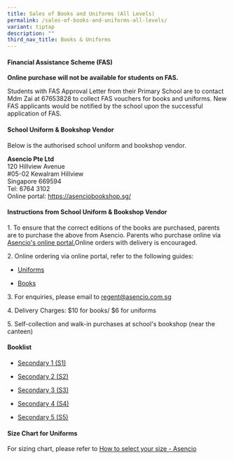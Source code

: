 ```yaml
---
title: Sales of Books and Uniforms (All Levels)
permalink: /sales-of-books-and-uniforms-all-levels/
variant: tiptap
description: ""
third_nav_title: Books & Uniforms
---
```

<h4>Financial Assistance Scheme (FAS)</h4>
<p><strong>Online purchase will not be available for students on FAS.</strong> 
</p>
<p>Students with FAS Approval Letter from their Primary School are to contact
Mdm Zai at 67653828 to collect FAS vouchers for books and uniforms. New
FAS applicants would be notified by the school upon the successful application
of FAS.</p>
<h4>School Uniform &amp; Bookshop Vendor</h4>
<p>Below is the authorised school uniform and bookshop vendor.</p>
<p><strong>Asencio Pte Ltd</strong> 
<br>120 Hillview Avenue
<br>#05-02 Kewalram Hillview
<br>Singapore 669594
<br>Tel: 6764 3102
<br>Online portal: <a href="https://asenciobookshop.sg/" rel="noopener noreferrer nofollow" target="_blank">https://asenciobookshop.sg/</a>
</p>
<h4>Instructions from School Uniform &amp; Bookshop Vendor</h4>
<p>1. To ensure that the correct editions of the books are purchased, parents
are to purchase the above from Asencio. Parents who purchase online via
<a href="https://asenciobookshop.sg/" rel="noopener nofollow" target="_blank">Asencio's online portal.</a>Online orders with delivery is encouraged.</p>
<p>2. Online ordering via online portal, refer to the following guides:</p>
<ul data-tight="true" class="tight">
<li>
<p><a href="/files/uniforms online guide.pdf" rel="noopener noreferrer nofollow" target="_blank">Uniforms</a>
</p>
</li>
<li>
<p><a href="/files/textbooks online guide.pdf" rel="noopener noreferrer nofollow" target="_blank">Books</a>
</p>
</li>
</ul>
<p>3. For enquiries, please email to <a href="mailto:regent@asencio.com.sg" rel="noopener noreferrer nofollow" target="_blank">regent@asencio.com.sg</a>
</p>
<p>4. Delivery Charges: $10 for books/ $6 for uniforms</p>
<p>5. Self-collection and walk-in purchases at school's bookshop (near the
canteen)</p>
<h4>Booklist</h4>
<ul data-tight="true" class="tight">
<li>
<p><a href="/files/Regent_Secondary_2025_Sec_1.pdf" rel="noopener noreferrer nofollow" target="_blank">Secondary 1 (S1)</a>
</p>
</li>
<li>
<p><a href="/files/Regent_Secondary_2025_Sec_2.pdf" rel="noopener nofollow" target="_blank">Secondary 2 (S2)</a>
</p>
</li>
<li>
<p><a href="/files/Regent_Secondary_2025_Sec_3.pdf" rel="noopener nofollow" target="_blank">Secondary 3 (S3)</a>
</p>
</li>
<li>
<p><a href="/files/Regent_Secondary_2025_Sec_4.pdf" rel="noopener nofollow" target="_blank">Secondary 4 (S4)</a>
</p>
</li>
<li>
<p><a href="/files/Regent_Secondary_2025_Sec_5.pdf" rel="noopener nofollow" target="_blank">Secondary 5 (S5)</a>
</p>
</li>
</ul>
<h4>Size Chart for Uniforms</h4>
<p>For sizing chart, please refer to <a href="https://asencio.com.sg/how-to-select-your-size/" rel="noopener nofollow" target="_blank">How to select your size - Asencio</a>
</p>